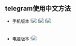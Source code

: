 ## telegram使用中文方法

- 手机版本
!<img src="https://github.com/danshui-git/shuoming/blob/master/doc/tete1.png" />
!<img src="https://github.com/danshui-git/shuoming/blob/master/doc/tete2.png" />
!<img src="https://github.com/danshui-git/shuoming/blob/master/doc/tete3.png" />
#
#
#
- 电脑版本
!<img src="https://github.com/danshui-git/shuoming/blob/master/doc/tete4.png" />
